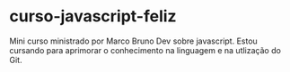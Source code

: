 # curso-javascript-feliz
Mini curso ministrado por Marco Bruno Dev sobre javascript.
Estou cursando para aprimorar o conhecimento na linguagem e na utlização do Git.

